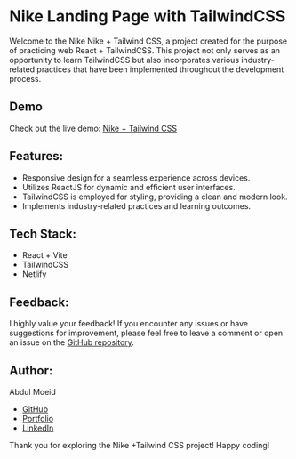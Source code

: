 # Nike Landing Page with TailwindCSS

Welcome to the Nike Nike + Tailwind CSS, a project created for the purpose of practicing web React + TailwindCSS. This project not only serves as an opportunity to learn TailwindCSS but also incorporates various industry-related practices that have been implemented throughout the development process.

## Demo

Check out the live demo: [Nike + Tailwind CSS](https://tailwindcss-moeidejaz.netlify.app/)

## Features:

- Responsive design for a seamless experience across devices.
- Utilizes ReactJS for dynamic and efficient user interfaces.
- TailwindCSS is employed for styling, providing a clean and modern look.
- Implements industry-related practices and learning outcomes.

## Tech Stack:

- React + Vite
- TailwindCSS
- Netlify

## Feedback:

I highly value your feedback! If you encounter any issues or have suggestions for improvement, please feel free to leave a comment or open an issue on the [GitHub repository](https://github.com/moeidejaz/nike-tailwindcss/issues).

## Author:

Abdul Moeid

- [GitHub](https://github.com/moeidejaz)
- [Portfolio](https://moeidejaz.netlify.app/)
- [LinkedIn](https://linkedin.com/in/moeidejaz)

Thank you for exploring the Nike +Tailwind CSS project! Happy coding!
